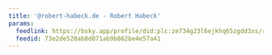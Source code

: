 ```yaml
---
title: '@robert-habeck.de - Robert Habeck'
params:
  feedlink: https://bsky.app/profile/did:plc:ze734g23l6ejkhq65zgdd3xs/rss
  feedid: 73e2de528ab8d871ab9b862be4e57a41
---
```

